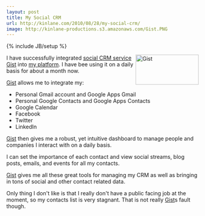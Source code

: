 ```yaml
---
layout: post
title: My Social CRM
url: http://kinlane.com/2010/08/28/my-social-crm/
image: http://kinlane-productions.s3.amazonaws.com/Gist.PNG
---
```

{% include JB/setup %}
<p>
     <img class="alignnone c1" title="Gist" src="http://kinlane-productions.s3.amazonaws.com/Gist.PNG"  width="165" height="79" align="right" />I have successfully integrated <a href="http://gist.com/" target="_blank">social CRM service</a> <a href="http://gist.com/" target="_blank">Gist</a> into <a href="http://www.kinlane.com/platform/" target="_self">my platform</a>. I have bee using it on a daily basis for about a month now.
</p>

<p>
     <a href="http://gist.com/" target="_blank">Gist</a> allows me to integrate my:
</p>
<ul class="mainlist">
     <li>Personal Gmail account and Google Apps Gmail
     </li>
     <li>Personal Google Contacts and Google Apps Contacts
     </li>
     <li>Google Calendar
     </li>
     <li>Facebook
     </li>
     <li>Twitter
     </li>
     <li>LinkedIn
     </li>
</ul>
<p>
     <a href="http://gist.com/" target="_blank">Gist</a> then gives me a robust, yet intuitive dashboard to manage people and companies I interact with on a daily basis.
</p>

<p>
     I can set the importance of each contact and view social streams, blog posts, emails, and events for all my contacts.
</p>

<p>
     <a href="http://gist.com/" target="_blank">Gist</a> gives me all these great tools for managing my CRM as well as bringing in tons of social and other contact related data.
</p>

<p>
     Only thing I don't like is that I really don't have a public facing job at the moment, so my contacts list is very stagnant. That is not really <a href="http://gist.com/" target="_blank">Gist</a>s fault though.
</p>